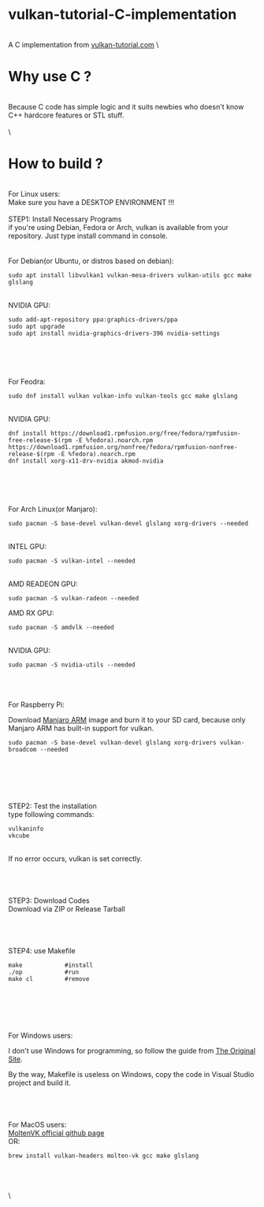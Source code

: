 # vulkan-tutorial-C-implementation
\
A C implementation from [vulkan-tutorial.com](https://vulkan-tutorial.com)
\
# Why use C ?
\
Because C code has simple logic and it suits newbies who doesn't know C++ hardcore features or STL stuff.
\
\
\
# How to build ?
\
For Linux users:
\
Make sure you have a DESKTOP ENVIRONMENT !!!
\
\
STEP1: Install Necessary Programs
\
if you're using Debian, Fedora or Arch, vulkan is available from your repository.
Just type install command in console.
\
\
\
For Debian(or Ubuntu, or distros based on debian):
    
    sudo apt install libvulkan1 vulkan-mesa-drivers vulkan-utils gcc make glslang
\
NVIDIA GPU:
    
    sudo add-apt-repository ppa:graphics-drivers/ppa
    sudo apt upgrade
    sudo apt install nvidia-graphics-drivers-396 nvidia-settings
\
\
\
\
For Feodra:
    
    sudo dnf install vulkan vulkan-info vulkan-tools gcc make glslang
\
NVIDIA GPU:
    
    dnf install https://download1.rpmfusion.org/free/fedora/rpmfusion-free-release-$(rpm -E %fedora).noarch.rpm https://download1.rpmfusion.org/nonfree/fedora/rpmfusion-nonfree-release-$(rpm -E %fedora).noarch.rpm
    dnf install xorg-x11-drv-nvidia akmod-nvidia
\
\
\
\
For Arch Linux(or Manjaro):

    sudo pacman -S base-devel vulkan-devel glslang xorg-drivers --needed
\
INTEL GPU:

    sudo pacman -S vulkan-intel --needed
\
AMD READEON GPU:

    sudo pacman -S vulkan-radeon --needed

AMD RX GPU:

    sudo pacman -S amdvlk --needed
\
NVIDIA GPU:

    sudo pacman -S nvidia-utils --needed
\
\
\
For Raspberry Pi:

Download [Manjaro ARM](https://manjaro.org/download/#raspberry-pi-4-xfce) image and burn it to your SD card, because only Manjaro ARM has built-in support for vulkan.

    sudo pacman -S base-devel vulkan-devel glslang xorg-drivers vulkan-broadcom --needed
\
\
\
\
\
STEP2: Test the installation
\
type following commands:

    vulkaninfo
    vkcube
\
If no error occurs, vulkan is set correctly.
\
\
\
\
\
STEP3: Download Codes
\
Download via ZIP or Release Tarball
\
\
\
\
\
STEP4: use Makefile

    make            #install
    ./op            #run
    make cl         #remove
\
\
\
\
\
For Windows users:

I don't use Windows for programming, so follow the guide from [The Original Site](https://vulkan-tutorial.com/Development_environment).

By the way, Makefile is useless on Windows, copy the code in Visual Studio project and build it.
\
\
\
\
\
For MacOS users:
\
[MoltenVK official github page](https://github.com/KhronosGroup/MoltenVK)
\
OR:

    brew install vulkan-headers molten-vk gcc make glslang
\
\
\
\
